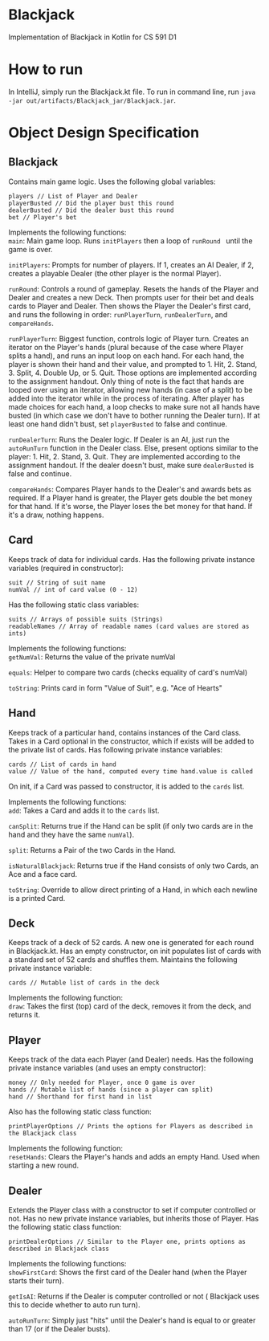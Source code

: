 # Blackjack
Implementation of Blackjack in Kotlin for CS 591 D1

# How to run
In IntelliJ, simply run the Blackjack.kt file. To run in command line,
run `java -jar out/artifacts/Blackjack_jar/Blackjack.jar`.

# Object Design Specification

## Blackjack

Contains main game logic. Uses the following global variables:
```
players // List of Player and Dealer
playerBusted // Did the player bust this round
dealerBusted // Did the dealer bust this round
bet // Player's bet
```
Implements the following functions:  
`main`: Main game loop. Runs `initPlayers` then a loop of `runRound `
until the game is over. 

`initPlayers`: Prompts for number of players. If 1, creates an AI Dealer,
if 2, creates a playable Dealer (the other player is the normal
Player).  

`runRound`: Controls a round of gameplay. Resets the hands of the
Player and Dealer and creates a new Deck. Then prompts user for 
their bet and deals cards to Player and Dealer. Then shows the 
Player the Dealer's first card, and runs the following in order:
`runPlayerTurn`, `runDealerTurn`, and `compareHands`.  

`runPlayerTurn`: Biggest function, controls logic of Player turn. 
Creates an iterator on the Player's hands (plural because of the
case where Player splits a hand), and runs an input loop on each
hand. For each hand, the player is shown their hand and their value,
and prompted to 1. Hit, 2. Stand, 3. Split, 4. Double Up, or 5. Quit.
Those options are implemented according to the assignment handout. 
Only thing of note is the fact that hands are looped over using
an iterator, allowing new hands (in case of a split) to be added
into the iterator while in the process of iterating. After player 
has made choices for each hand, a loop checks to make sure not
all hands have busted (in which case we don't have to bother running
the Dealer turn). If at least one hand didn't bust, set `playerBusted`
to false and continue. 

`runDealerTurn`: Runs the Dealer logic. If Dealer is an AI, just
run the `autoRunTurn` function in the Dealer class. Else, present
options similar to the player: 1. Hit, 2. Stand, 3. Quit. They are 
implemented according to the assignment handout. If the dealer doesn't
bust, make sure `dealerBusted` is false and continue.

`compareHands`: Compares Player hands to the Dealer's and awards
bets as required. If a Player hand is greater, the Player gets
double the bet money for that hand. If it's worse, the Player
loses the bet money for that hand. If it's a draw, nothing happens.


## Card
Keeps track of data for individual cards. Has the following private
instance variables (required in constructor):
```
suit // String of suit name
numVal // int of card value (0 - 12)
```

Has the following static class variables:
```
suits // Arrays of possible suits (Strings)
readableNames // Array of readable names (card values are stored as ints)
```

Implements the following functions:  
`getNumVal`: Returns the value of the private numVal 

`equals`: Helper to compare two cards (checks equality of card's numVal) 

`toString`: Prints card in form "Value of Suit", e.g. "Ace of Hearts"  

## Hand
Keeps track of a particular hand, contains instances of the Card class.
Takes in a Card optional in the constructor, which if exists will
be added to the private list of cards. Has following private instance
variables:
```
cards // List of cards in hand
value // Value of the hand, computed every time hand.value is called
```

On init, if a Card was passed to constructor, it is added to the 
`cards` list.

Implements the following functions:  
`add`: Takes a Card and adds it to the `cards` list. 

`canSplit`: Returns true if the Hand can be split (if only
two cards are in the hand and they have the same `numVal`). 

`split`: Returns a Pair of the two Cards in the Hand. 

`isNaturalBlackjack`: Returns true if the Hand consists of only
two Cards, an Ace and a face card. 

`toString`: Override to allow direct printing of a Hand, in which
each newline is a printed Card. 

## Deck
Keeps track of a deck of 52 cards. A new one is generated for each
round in Blackjack.kt. Has an empty constructor, on init populates
list of cards with a standard set of 52 cards and shuffles them. 
Maintains the following private instance variable:
```
cards // Mutable list of cards in the deck
```

Implements the following function:  
`draw`: Takes the first (top) card of the deck, removes it from
the deck, and returns it.

## Player
Keeps track of the data each Player (and Dealer) needs. Has the
following private instance variables (and uses an empty constructor): 
```
money // Only needed for Player, once 0 game is over
hands // Mutable list of hands (since a player can split)
hand // Shorthand for first hand in list
```

Also has the following static class function:
```
printPlayerOptions // Prints the options for Players as described in the Blackjack class
```

Implements the following function:  
`resetHands`: Clears the Player's hands and adds an empty Hand.
Used when starting a new round. 

## Dealer
Extends the Player class with a constructor to set if computer
controlled or not. Has no new private instance variables, but inherits
those of Player. Has the following static class function:
```
printDealerOptions // Similar to the Player one, prints options as described in Blackjack class
```

Implements the following functions:   
`showFirstCard`: Shows the first card of the Dealer hand (when 
the Player starts their turn).

`getIsAI`: Returns if the Dealer is computer controlled or not (
Blackjack uses this to decide whether to auto run turn).   

`autoRunTurn`: Simply just "hits" until the Dealer's hand is equal
to or greater than 17 (or if the Dealer busts).